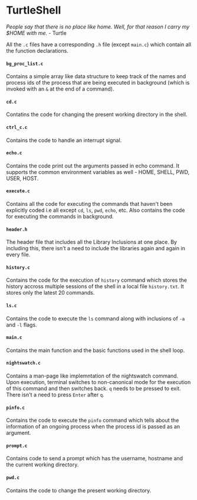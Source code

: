 # TurtleShell

*People say that there is no place like home. Well, for that reason I carry my $HOME with me.* - Turtle

All the `.c` files have a corresponding `.h` file (except `main.c`) which contain all the function declarations.

#### `bg_proc_list.c`
Contains a simple array like data structure to keep track of the names and process ids of the process that are being executed in background (which is invoked with an `&` at the end of a command).

#### `cd.c`
Contatins the code for changing the present working directory in the shell.

#### `ctrl_c.c`
Contains the code to handle an interrupt signal.

#### `echo.c`
Contains the code print out the arguments passed in echo command. It supports the common environment variables as well - HOME, SHELL, PWD, USER, HOST.

#### `execute.c`
Contains all the code for executing the commands that haven't been explicitly coded i.e all except `cd`, `ls`, `pwd`, `echo`, etc. Also contains the code for executing the commands in background.

#### `header.h`
The header file that includes all the Library Inclusions at one place. By including this, there isn't a need to include the libraries again and again in every file.

#### `history.c`
Contains the code for the execution of `history` command which stores the history accross multiple sessions of the shell in a local file `history.txt`. It stores only the latest 20 commands.

#### `ls.c`
Contains the code to execute the `ls` command along with inclusions of `-a` and `-l` flags.

#### `main.c`
Contains the main function and the basic functions used in the shell loop.

#### `nightswatch.c`
Contains a man-page like implemntation of the nightswatch command. Upon execution, terminal switches to non-canonical mode for the execution of this command and then switches back. `q` needs to be pressed to exit. There isn't a need to press `Enter` after `q`.

#### `pinfo.c`
Contains the code to execute the `pinfo` command which tells about the information of an ongoing process when the process id is passed as an argument.

#### `prompt.c`
Contains code to send a prompt which has the username, hostname and the current working directory.

#### `pwd.c`
Contains the code to change the present working directory.
